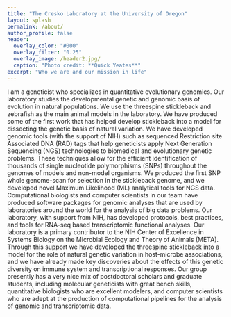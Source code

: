 ```yaml
---
title: "The Cresko Laboratory at the University of Oregon"
layout: splash
permalink: /about/
author_profile: false
header:
  overlay_color: "#000"
  overlay_filter: "0.25"
  overlay_image: /header2.jpg/
  caption: "Photo credit: **Quick Yeates**"
excerpt: "Who we are and our mission in life"
---
```

I am a geneticist who specializes in quantitative evolutionary genomics. Our laboratory studies the developmental genetic and genomic basis of evolution in natural populations. We use the threespine stickleback and zebrafish as the main animal models in the laboratory. We have produced some of the first work that has helped develop stickleback into a model for dissecting the genetic basis of natural variation. We have developed genomic tools (with the support of NIH) such as sequenced Restriction site Associated DNA (RAD) tags that help geneticists apply Next Generation Sequencing (NGS) technologies to biomedical and evolutionary genetic problems. These techniques allow for the efficient identification of thousands of single nucleotide polymorphisms (SNPs) throughout the genomes of models and non-model organisms. We produced the first SNP whole genome-scan for selection in the stickleback genome, and we developed novel Maximum Likelihood (ML) analytical tools for NGS data. Computational biologists and computer scientists in our team have produced software packages for genomic analyses that are used by laboratories around the world for the analysis of big data problems. Our laboratory, with support from NIH, has developed protocols, best practices, and tools for RNA-seq based transcriptomic functional analyses. Our laboratory is a primary contributor to the NIH Center of Excellence in Systems Biology on the Microbial Ecology and Theory of Animals (META). Through this support we have developed the threespine stickleback into a model for the role of natural genetic variation in host-microbe associations, and we have already made key discoveries about the effects of this genetic diversity on immune system and transcriptional responses. Our group presently has a very nice mix of postdoctoral scholars and graduate students, including molecular geneticists with great bench skills, quantitative biologists who are excellent modelers, and computer scientists who are adept at the production of computational pipelines for the analysis of genomic and transcriptomic data.
